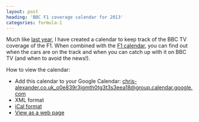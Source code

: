 ```yaml
---
layout: post
heading: 'BBC F1 coverage calendar for 2013'
categories: formula-1
---
```


Much like [last year](/on-engineering/formula-1/formula-1-bbc-tv-scheduling-calendar/), I have created a calendar to keep track of the BBC TV coverage of the F1. When combined with the [F1 calendar](https://www.f1calendar.com/), you can find out when the cars are on the track and when you can catch up with it on BBC TV (and when to avoid the news!).

How to view the calendar:

* Add this calendar to your Google Calendar: chris-alexander.co.uk_o0e839r3jgmth0tg3t3s3eea18@group.calendar.google.com
* XML format
* [iCal format](http://www.google.com/calendar/ical/chris-alexander.co.uk_o0e839r3jgmth0tg3t3s3eea18%40group.calendar.google.com/public/basic.ics)
* [View as a web page](http://www.google.com/calendar/embed?src=chris-alexander.co.uk_o0e839r3jgmth0tg3t3s3eea18%40group.calendar.google.com&amp;ctz=Europe/London)
